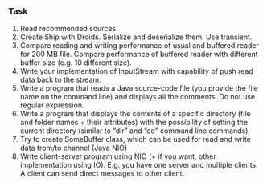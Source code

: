 ### Task

1. Read recommended sources.
2. Create Ship with Droids. Serialize and deserialize them. Use transient.
3. Compare reading and writing performance of usual and buffered reader for 200 MB file. 
Compare performance of buffered reader with different buffer size (e.g. 10 different size).
4. Write your implementation of InputStream with capability of push read data back to the stream.
5. Write a program that reads a Java source-code file (you provide the file name on the command line) 
and displays all the comments. Do not use regular expression.
6. Write a program that displays the contents of a specific directory (file and folder names + 
their attributes) with the possibility of setting the current directory (similar to “dir” 
and “cd” command line commands).
7. Try to create SomeBuffer class, which can be used for read and write data from/to channel (Java NIO)
8. Write client-server program using NIO (+ if you want, other implementation using IO). 
E.g. you have one server and multiple clients. A client can send direct messages to other client.
